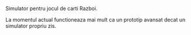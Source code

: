 Simulator pentru jocul de carti Razboi.

La momentul actual functioneaza mai mult ca un prototip avansat decat un simulator propriu zis.
